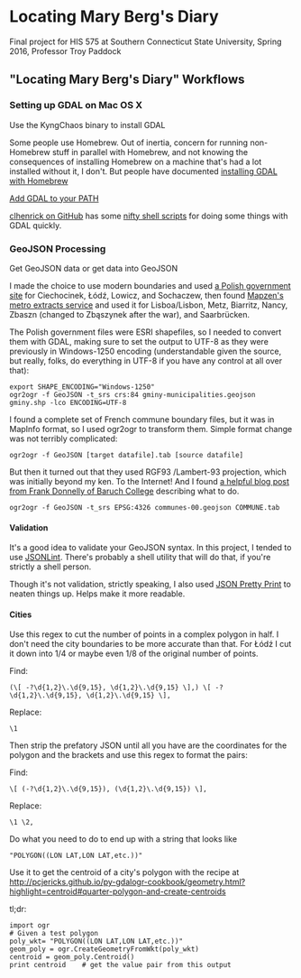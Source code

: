# Locating Mary Berg's Diary
Final project for HIS 575 at Southern Connecticut State University, Spring 2016, Professor Troy Paddock

## "Locating Mary Berg's Diary" Workflows

### Setting up GDAL on Mac OS X

Use the KyngChaos binary to install GDAL

Some people use Homebrew. Out of inertia, concern for running non-Homebrew stuff in parallel with Homebrew, and not knowing the consequences of installing Homebrew on a machine that's had a lot installed without it, I don't. But people have documented [installing GDAL with Homebrew](https://mountainsol.wordpress.com/2014/08/13/install-gdal-on-mac-os-x-mavericks/)

[Add GDAL to your PATH](https://unix.stackexchange.com/questions/26047/how-to-correctly-add-a-path-to-path)

[clhenrick on GitHub](https://github.com/clhenrick/)  has some [nifty shell scripts](https://github.com/clhenrick/shell_scripts) for doing some things with GDAL quickly.

### GeoJSON Processing

Get GeoJSON data or get data into GeoJSON

I made the choice to use modern boundaries and used [a Polish government site](http://www.codgik.gov.pl/index.php/darmowe-dane/prg.html) for Ciechocinek, Łódź, Lowicz, and Sochaczew, then found [Mapzen's metro extracts service](https://mapzen.com/data/metro-extracts/) and used it for Lisboa/Lisbon, Metz, Biarritz, Nancy, Zbaszn (changed to Zbąszynek after the war), and Saarbrücken.

The Polish government files were ESRI shapefiles, so I needed to convert them with GDAL, making sure to set the output to UTF-8 as they were previously in Windows-1250 encoding (understandable given the source, but really, folks, do everything in UTF-8 if you have any control at all over that):

```
export SHAPE_ENCODING="Windows-1250"
ogr2ogr -f GeoJSON -t_srs crs:84 gminy-municipalities.geojson gminy.shp -lco ENCODING=UTF-8
```

I found a complete set of French commune boundary files, but it was in MapInfo format, so I used ogr2ogr to transform them. Simple format change was not terribly complicated:

`ogr2ogr -f GeoJSON [target datafile].tab [source datafile]`

But then it turned out that they used RGF93 /Lambert-93 projection, which was initially beyond my ken. To the Internet! And I found [a helpful blog post from Frank Donnelly of Baruch College](http://gothos.info/2009/04/transform-projections-with-gdal-ogr/) describing what to do.

`ogr2ogr -f GeoJSON -t_srs EPSG:4326 communes-00.geojson COMMUNE.tab`

#### Validation

It's a good idea to validate your GeoJSON syntax. In this project, I tended to use [JSONLint](https://jsonlint.com/). There's probably a shell utility that will do that, if you're strictly a shell person.

Though it's not validation, strictly speaking, I also used [JSON Pretty Print](http://jsonprettyprint.com/json-pretty-printer.php) to neaten things up. Helps make it more readable.

#### Cities

Use this regex to cut the number of points in a complex polygon in half. I don't need the city boundaries to be more accurate than that. For Łódź I cut it down into 1/4 or maybe even 1/8 of the original number of points.

Find:

	(\[ -?\d{1,2}\.\d{9,15}, \d{1,2}\.\d{9,15} \],) \[ -?\d{1,2}\.\d{9,15}, \d{1,2}\.\d{9,15} \],

Replace:

	\1
	
Then strip the prefatory JSON until all you have are the coordinates for the polygon and the brackets and use this regex to format the pairs:

Find:

	\[ (-?\d{1,2}\.\d{9,15}), (\d{1,2}\.\d{9,15}) \],

Replace:

	\1 \2,

Do what you need to do to end up with a string that looks like

	"POLYGON((LON LAT,LON LAT,etc.))"

Use it to get the centroid of a city's polygon with the recipe at http://pcjericks.github.io/py-gdalogr-cookbook/geometry.html?highlight=centroid#quarter-polygon-and-create-centroids

tl;dr: 
```
import ogr
# Given a test polygon
poly_wkt= "POLYGON((LON LAT,LON LAT,etc.))"
geom_poly = ogr.CreateGeometryFromWkt(poly_wkt)
centroid = geom_poly.Centroid()
print centroid    # get the value pair from this output
```